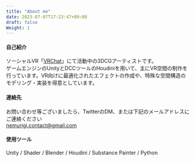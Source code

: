 ```yaml
---
title: "About me"
date: 2023-07-07T17:23:47+09:00
draft: false
Weight: 1
---
```



<!-- ![my image](/icon.png) -->

#### 自己紹介
ソーシャルVR「[VRChat](https://hello.vrchat.com/)」にて活動中の3DCGアーティストです。  
ゲームエンジンのUnityとDCCツールのHoudiniを用いて、主にVR空間の制作を行っています。VR向けに最適化されたエフェクトの作成や、特殊な空間構造のモデリング・実装を得意としています。

<!--more-->

#### 連絡先
お問い合わせ等ございましたら、TwitterのDM、または下記のメールアドレスにご連絡ください  
nemurigi.contact@gmail.com

#### 使用ツール  
Unity / Shader / Blender / Houdini / Substance Painter / Python